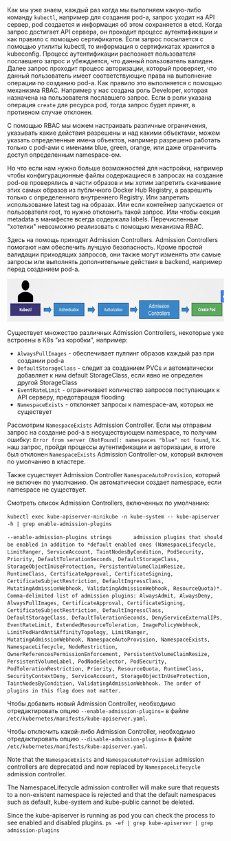 Как мы уже знаем, каждый раз когда мы выполняем какую-либо команду `kubectl`, например для создания pod-а, запрос уходит на API сервер, pod создается и информация об этом сохраняется в etcd. Когда запрос достигает API сервера, он проходит процесс аутентификации и как правило с помощью сертификатов. Если запрос посылается с помощью утилиты kubectl, то информация о сертификатах хранится в kubeconfig.
Процесс аутентификации распознает пользователя пославшего запрос и убеждается, что данный пользователь валиден. Далее запрос проходит процесс авторизации, который проверяет, что данный пользователь имеет соответствующие права на выполнение операции по созданию pod-а. Как правило это выполняется с помощью механизма RBAC. Например у нас создана роль Developer, которая назначена на пользователя пославшего запрос. Если в роли указана операция `create` для ресурса pod, тогда запрос будет принят, в противном случае отклонен.

С помощью RBAC мы можем настраивать различные ограничения, указывать какие действия разрешены и над какими объектами, можем указать определенные имена объектов, например разрешено работать только с pod-ами с именами blue, green, orange, или даже ограничить доступ определенным namespace-ом.

Но что если нам нужно больше возможностей для настройки, например чтобы конфигурационные файлы содержащиеся в запросах на создание pod-ов проверялись в части образов и мы хотим запретить скачивание этих самых образов из публичного Docker Hub Registry, а разрешить только с определенного внутреннего Registry. Или запретить использование latest tag на образах. Или если контейнер запускается от пользователя root, то нужно отклонить такой запрос. Или чтобы секция metadata в манифесте всегда содержала labels. Перечисленные "хотелки" невозможно реализовать с помощью механизма RBAC.

Здесь на помощь приходят Admission Controllers. Admission Controllers помогают нам обеспечить лучшую безопасность. Кроме простой валидации приходящих запросов, они также могут изменять эти самые запросы или выполнять дополнительные действия в backend, например перед созданием pod-а.

<img src="image.png" width="800" height="100"><br>

Существует множество различных Admission Controllers, некоторые уже встроены в K8s "из коробки", например:
- `AlwaysPullImages` - обеспечивает пуллинг образов каждый раз при создании pod-а
- `DefaultStorageClass` - следит за созданием PVCs и автоматически добавляет к ним default StorageClass, если явно не определен другой StorageClass
- `EventRateLimit` - ограничивает количество запросов поступающих к API серверу, предотвращая flooding
- `NamespaceExists` - отклоняет запросы к namespace-ам, которых не существует

Рассмотрим `NamespaceExists` Admission Controller. Если мы отправим запрос на создание pod-а в несуществующем namespace, то получим ошибку: `Error from server (NotFound): namespaces "blue" not found`, т.к. наш запрос, пройдя процессы аутентификации и авторизации, в итоге был отклонен `NamespaceExists` Admission Controller-ом, который включен по умолчанию в кластере.

Также существует Admission Controller `NamespaceAutoProvision`, который не включен по умолчанию. Он автоматически создает namespace, если namespace не существует.

Смотреть список Admission Controllers, включенных по умолчанию:

`kubectl exec kube-apiserver-minikube -n kube-system -- kube-apiserver -h | grep enable-admission-plugins`

`--enable-admission-plugins strings       admission plugins that should be enabled in addition to *default enabled ones (NamespaceLifecycle, LimitRanger, ServiceAccount, TaintNodesByCondition, PodSecurity, Priority, DefaultTolerationSeconds, DefaultStorageClass, StorageObjectInUseProtection, PersistentVolumeClaimResize, RuntimeClass, CertificateApproval, CertificateSigning, CertificateSubjectRestriction, DefaultIngressClass, MutatingAdmissionWebhook, ValidatingAdmissionWebhook, ResourceQuota)*. Comma-delimited list of admission plugins: AlwaysAdmit, AlwaysDeny, AlwaysPullImages, CertificateApproval, CertificateSigning, CertificateSubjectRestriction, DefaultIngressClass, DefaultStorageClass, DefaultTolerationSeconds, DenyServiceExternalIPs, EventRateLimit, ExtendedResourceToleration, ImagePolicyWebhook, LimitPodHardAntiAffinityTopology, LimitRanger, MutatingAdmissionWebhook, NamespaceAutoProvision, NamespaceExists, NamespaceLifecycle, NodeRestriction, OwnerReferencesPermissionEnforcement, PersistentVolumeClaimResize, PersistentVolumeLabel, PodNodeSelector, PodSecurity, PodTolerationRestriction, Priority, ResourceQuota, RuntimeClass, SecurityContextDeny, ServiceAccount, StorageObjectInUseProtection, TaintNodesByCondition, ValidatingAdmissionWebhook. The order of plugins in this flag does not matter.`

Чтобы добавить новый Admission Controller, необходимо отредактировать опцию `--enable-admission-plugins=` в файле `/etc/kubernetes/manifests/kube-apiserver.yaml`.

Чтобы отключить какой-либо Admission Controller, необходимо отредактировать опцию `--disable-admission-plugins=` в файле `/etc/kubernetes/manifests/kube-apiserver.yaml`.

Note that the `NamespaceExists` and `NamespaceAutoProvision` admission controllers are deprecated and now replaced by `NamespaceLifecycle` admission controller.

The NamespaceLifecycle admission controller will make sure that requests to a non-existent namespace is rejected and that the default namespaces such as default, kube-system and kube-public cannot be deleted.

Since the kube-apiserver is running as pod you can check the process to see enabled and disabled plugins.
`ps -ef | grep kube-apiserver | grep admission-plugins`
